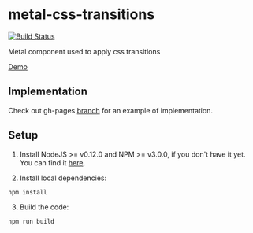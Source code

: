 # metal-css-transitions
[![Build Status](https://travis-ci.org/bryceosterhaus/metal-css-transitions.svg?branch=master)](https://travis-ci.org/bryceosterhaus/metal-css-transitions)

Metal component used to apply css transitions

[Demo](http://bryceosterhaus.github.io/metal-css-transitions/)

## Implementation

Check out gh-pages [branch](/tree/gh-pages) for an example of implementation.

## Setup

1. Install NodeJS >= v0.12.0 and NPM >= v3.0.0, if you don't have it yet. You
can find it [here](https://nodejs.org).

2. Install local dependencies:

  ```
  npm install
  ```

3. Build the code:

  ```
  npm run build
  ```

